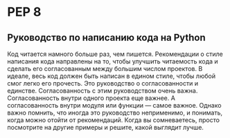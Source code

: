 # PEP 8
## Руководство по написанию кода на Python
Код читается намного больше раз, чем пишется.
Рекомендации о стиле написания кода направлены на то, чтобы улучшить читаемость
кода и сделать его согласованным между большим числом проектов.
В идеале, весь код должен быть написан в едином стиле, чтобы любой смог легко его прочесть.
Это руководство о согласованности и единстве.
Согласованность с этим руководством очень важна.
Согласованность внутри одного проекта еще важнее.
А согласованность внутри модуля или функции — самое важное. 
Однако важно помнить, что иногда это руководство неприменимо, и понимать, когда можно отойти от рекомендаций.
Когда вы сомневаетесь, просто посмотрите на другие примеры и решите, какой выглядит лучше.